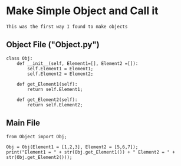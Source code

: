 # Make Simple Object and Call it

    This was the first way I found to make objects
    
## Object File ("Object.py")

    class Obj:
        def __init__(self, Element1=[], Element2 =[]):
            self.Element1 = Element1;
            self.Element2 = Element2;
            
        def get_Element1(self):
            return self.Element1;
        
        def get_Element2(self):
            return self.Element2;
        
        
## Main File

    from Object import Obj;

    Obj = Obj(Element1 = [1,2,3], Element2 = [5,6,7]);
    print("Element1 = " + str(Obj.get_Element1()) + " Element2 = " + str(Obj.get_Element2()));
       